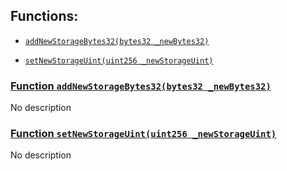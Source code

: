 ## Functions:

- [`addNewStorageBytes32(bytes32 _newBytes32)`](#FlowMarginProtocolSafetyNewVersion-addNewStorageBytes32-bytes32-)

- [`setNewStorageUint(uint256 _newStorageUint)`](#FlowMarginProtocolSafetyNewVersion-setNewStorageUint-uint256-)

### [Function `addNewStorageBytes32(bytes32 _newBytes32)`](#FlowMarginProtocolSafetyNewVersion-addNewStorageBytes32-bytes32-)

No description

### [Function `setNewStorageUint(uint256 _newStorageUint)`](#FlowMarginProtocolSafetyNewVersion-setNewStorageUint-uint256-)

No description
